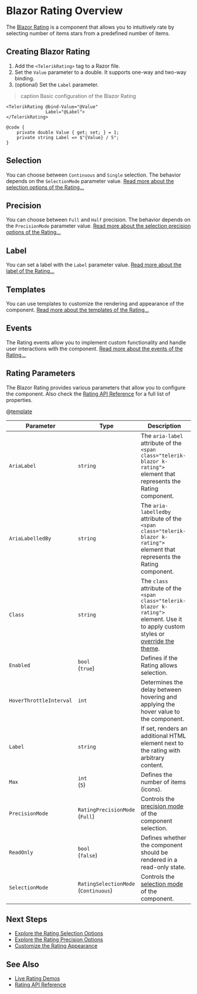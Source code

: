
# Blazor Rating Overview

The <a href = "https://www.telerik.com/blazor-ui/rating" target="_blank">Blazor Rating</a> is a component that allows you to intuitively rate by selecting number of items stars from a predefined number of items.

## Creating Blazor Rating

1. Add the `<TelerikRating>` tag to a Razor file.
2. Set the `Value` parameter to a double. It supports one-way and two-way binding.
3. (optional) Set the `Label` parameter.

>caption Basic configuration of the Blazor Rating

````RAZOR
<TelerikRating @bind-Value="@Value"
               Label="@Label">
</TelerikRating>

@code {
    private double Value { get; set; } = 1;
    private string Label => $"{Value} / 5";
}
````

## Selection

You can choose between `Continuous` and `Single` selection. The behavior depends on the `SelectionMode` parameter value. [Read more about the selection options of the Rating...](slug:rating-selection)

## Precision

You can choose between `Full` and `Half` precision. The behavior depends on the `PrecisionMode` parameter value. [Read more about the selection precision options of the Rating...](slug:rating-precision)

## Label

You can set a label with the `Label` parameter value. [Read more about the label of the Rating...](slug:rating-label)

## Templates

You can use templates to customize the rendering and appearance of the component. [Read more about the templates of the Rating...](slug:rating-templates)

## Events

The Rating events allow you to implement custom functionality and handle user interactions with the component. [Read more about the events of the Rating...](slug:rating-events)

## Rating Parameters

The Blazor Rating provides various parameters that allow you to configure the component. Also check the [Rating API Reference](slug:Telerik.Blazor.Components.TelerikRating) for a full list of properties.

@[template](/_contentTemplates/common/parameters-table-styles.md#table-layout)

| Parameter | Type | Description |
| ----------- | ----------- | ----------- |
| `AriaLabel` | `string` | The `aria-label` attribute of the `<span class="telerik-blazor k-rating">` element that represents the Rating component. |
| `AriaLabelledBy` | `string` | The `aria-labelledby` attribute of the `<span class="telerik-blazor k-rating">` element that represents the Rating component. |
| `Class` | `string` | The `class` attribute of the `<span class="telerik-blazor k-rating">` element. Use it to apply custom styles or [override the theme](slug:themes-override). |
| `Enabled` | `bool` <br /> (`true`) | Defines if the Rating allows selection. |
| `HoverThrottleInterval` | `int` | Determines the delay between hovering and applying the hover value to the component. |
| `Label` | `string` | If set, renders an additional HTML element next to the rating with arbitrary content. |
| `Max` | `int` <br /> (`5`) | Defines the number of items (icons). |
| `PrecisionMode` | `RatingPrecisionMode` <br /> (`Full`) | Controls the [precision mode](slug:rating-precision) of the component selection. |
| `ReadOnly` | `bool` <br /> (`false`) | Defines whether the component should be rendered in a read-only state. |
| `SelectionMode` | `RatingSelectionMode` <br /> (`Continuous`) | Controls the [selection mode](slug:rating-selection) of the component. |

## Next Steps

* [Explore the Rating Selection Options](slug:rating-selection)
* [Explore the Rating Precision Options](slug:rating-precision)
* [Customize the Rating Appearance](slug:rating-templates)

## See Also

* [Live Rating Demos](https://demos.telerik.com/blazor-ui/rating/overview)
* [Rating API Reference](slug:Telerik.Blazor.Components.TelerikRating)

